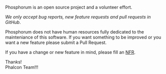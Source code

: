Phosphorum is an open source project and a volunteer effort.

*We only accept bug reports, new feature requests and pull requests in GitHub*.

Phosphorum does not have human resources fully dedicated to the mainteniance of this software.
If you want something to be improved or you want a new feature please submit a Pull Request.

If you have a change or new feature in mind, please fill an [NFR](https://github.com/phalcon/cphalcon/wiki/New-Feature-Request---NFR).

Thanks! <br />
Phalcon Team!!!
